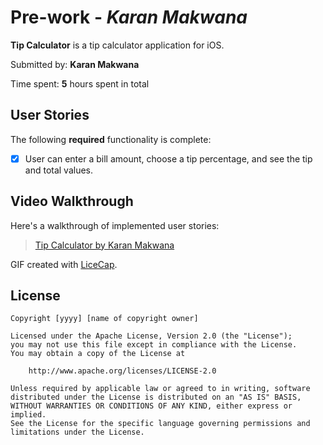 # Pre-work - *Karan Makwana*

**Tip Calculator** is a tip calculator application for iOS.

Submitted by: **Karan Makwana**

Time spent: **5** hours spent in total

## User Stories

The following **required** functionality is complete:

* [x] User can enter a bill amount, choose a tip percentage, and see the tip and total values.


## Video Walkthrough 

Here's a walkthrough of implemented user stories:
<blockquote class="imgur-embed-pub" lang="en" data-id="a/Wc4JZGC"><a href="//imgur.com/a/Wc4JZGC">Tip Calculator by Karan Makwana</a></blockquote><script async src="//s.imgur.com/min/embed.js" charset="utf-8"></script>

GIF created with [LiceCap](http://www.cockos.com/licecap/).


## License

    Copyright [yyyy] [name of copyright owner]

    Licensed under the Apache License, Version 2.0 (the "License");
    you may not use this file except in compliance with the License.
    You may obtain a copy of the License at

        http://www.apache.org/licenses/LICENSE-2.0

    Unless required by applicable law or agreed to in writing, software
    distributed under the License is distributed on an "AS IS" BASIS,
    WITHOUT WARRANTIES OR CONDITIONS OF ANY KIND, either express or implied.
    See the License for the specific language governing permissions and
    limitations under the License.
